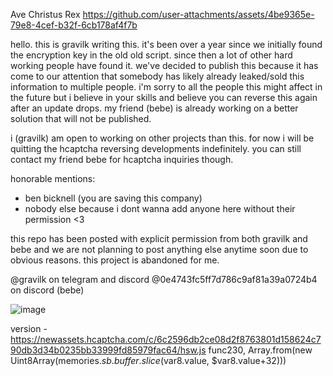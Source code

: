 Ave Christus Rex
https://github.com/user-attachments/assets/4be9365e-79e8-4cef-b32f-6cb178af4f7b

hello. this is gravilk writing this. it's been over a year since we initially found the encryption key in the old old script. since then a lot of other hard working people have found it. we've decided to publish this because it has come to our attention that somebody has likely already leaked/sold this information to multiple people. i'm sorry to all the people this might affect in the future but i believe in your skills and believe you can reverse this again after an update drops. my friend (bebe) is already working on a better solution that will not be published.

i (gravilk) am open to working on other projects than this. for now i will be quitting the hcaptcha reversing developments indefinitely. you can still contact my friend bebe for hcaptcha inquiries though.

honorable mentions:
- ben bicknell (you are saving this company)
- nobody else because i dont wanna add anyone here without their permission <3

this repo has been posted with explicit permission from both gravilk and bebe and we are not planning to post anything else anytime soon due to obvious reasons. this project is abandoned for me.

@gravilk on telegram and discord
@0e4743fc5ff7d786c9af81a39a0724b4 on discord (bebe)

![image](https://github.com/user-attachments/assets/2914828c-a695-4c38-b80e-dae0584ea82e)

version - https://newassets.hcaptcha.com/c/6c2596db2ce08d2f8763801d158624c790db3d34b0235bb33999fd85979fac64/hsw.js
func230, Array.from(new Uint8Array(memories.$sb.buffer.slice($var8.value, $var8.value+32)))
